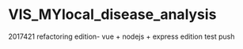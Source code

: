 # VIS_MYlocal_disease_analysis
2017421 refactoring edition- vue + nodejs + express  edition
test push